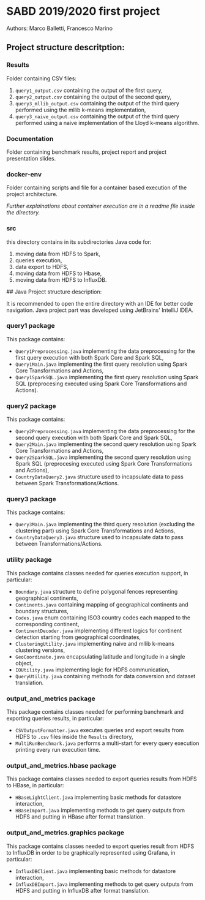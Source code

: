 # SABD 2019/2020 first project
Authors: Marco Balletti, Francesco Marino

## Project structure descritption:

### Results
Folder containing CSV files:

1. `query1_output.csv` containing the output of the first query,
2. `query2_output.csv` containing the output of the second query,
3. `query3_mllib_output.csv` containing the output of the third query performed using the mllib k-means implementation,
4. `query3_naive_output.csv` containing the output of the third query performed using a naive implementation of the Lloyd k-means algorithm.

### Documentation
Folder containing benchmark results, project report and project presentation slides.
### docker-env
Folder containing scripts and file for a container based execution of the project architecture.

_Further explainations about container execution are in a readme file inside the directory._

### src
this directory contains in its subdirectories Java code for:

1. moving data from HDFS to Spark,
2. queries execution,
3. data export to HDFS,
4. moving data from HDFS to Hbase,
5. moving data from HDFS to InfluxDB.



## Java Project structure description:

It is recommended to open the entire directory with an IDE for better code navigation. Java project part was developed using JetBrains' IntelliJ IDEA.

### query1 package

This package contains:

* `Query1Preprocessing.java` implementing the data preprocessing for the first query execution with both Spark Core and Spark SQL,
* `Query1Main.java` implementing the first query resolution using Spark Core Transformations and Actions,
* `Query1SparkSQL.java` implementing the first query resolution using Spark SQL (preprocesing executed using Spark Core Transformations and Actions).

### query2 package

This package contains:

* `Query2Preprocessing.java` implementing the data preprocessing for the second query execution with both Spark Core and Spark SQL,
* `Query2Main.java` implementing the second query resolution using Spark Core Transformations and Actions,
* `Query2SparkSQL.java` implementing the second query resolution using Spark SQL (preprocesing executed using Spark Core Transformations and Actions),
* `CountryDataQuery2.java` structure used to incapsulate data to pass between Spark Transformations/Actions.

### query3 package

This package contains:

* `Query3Main.java` implementing the third query resolution (excluding the clustering part) using Spark Core Transformations and Actions,
* `CountryDataQuery3.java` structure used to incapsulate data to pass between Transformations/Actions.

### utility package

This package contains classes needed for queries execution support, in particular:

* `Boundary.java` structure to define polygonal fences representing geographical continents,
* `Continents.java` containing mapping of geographical continents and boundary structures,
* `Codes.java` enum containing ISO3 country codes each mapped to the corresponding continent,
* `ContinentDecoder.java` implementing different logics for continent detection starting from geographical coordinates,
* `ClusteringUtility.java` implementing naive and mllib k-means clustering versions,
* `GeoCoordinate.java` encapsulating latitude and longitude in a single object,
* `IOUtility.java` implementing logic for HDFS communication,
* `QueryUtility.java` containing methods for data conversion and dataset translation.

### output\_and\_metrics package

This package contains classes needed for performing banchmark and exporting queries results, in particular:

* `CSVOutputFormatter.java` executes queries and export results from HDFS to `.csv` files inside the `Results` directory,
* `MultiRunBenchmark.java` performs a multi-start for every query execution printing every run execution time.

### output\_and\_metrics.hbase package

This package contains classes needed to export queries results from HDFS to HBase, in particular:

* `HBaseLightClient.java` implementing basic methods for datastore interaction,
* `HBaseImport.java` implementing methods to get query outputs from HDFS and putting in HBase after format translation.

### output\_and\_metrics.graphics package

This package contains classes needed to export queries result from HDFS to InfluxDB in order to be graphically represented using Grafana, in particular:

* `InfluxDBClient.java` implementing basic methods for datastore interaction,
* `InfluxDBImport.java` implementing methods to get query outputs from HDFS and putting in InfluxDB after format translation.